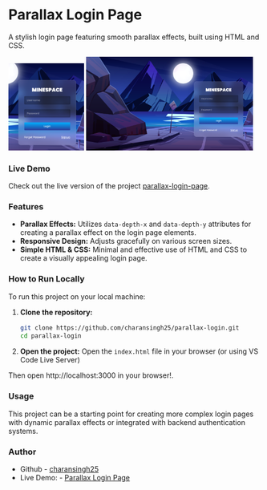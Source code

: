# Parallax Login Page
A stylish login page featuring smooth parallax effects, built using HTML and CSS.

<div class="image-container">
    <img src="/public/image-2.png" width="30%" alt="Image 2">
    <img src="/public/image-1.png" width="66%" alt="Image 1">
</div>

### Live Demo
Check out the live version of the project [parallax-login-page](https://charansingh25.github.io/parallax-login/).

### Features
- **Parallax Effects:** Utilizes `data-depth-x` and `data-depth-y` attributes for creating a parallax effect on the login page elements.
- **Responsive Design:** Adjusts gracefully on various screen sizes.
- **Simple HTML & CSS:** Minimal and effective use of HTML and CSS to create a visually appealing login page.

### How to Run Locally

To run this project on your local machine:

1. **Clone the repository:**
   ```bash
   git clone https://github.com/charansingh25/parallax-login.git
   cd parallax-login
2. **Open the project:** 
   Open the `index.html` file in your browser (or using VS Code Live Server)

Then open http://localhost:3000 in your browser!.

### Usage

This project can be a starting point for creating more complex login pages with dynamic parallax effects or 
integrated with backend authentication systems.

### Author
- Github - [charansingh25](https://github.com/charansingh25)
- Live Demo: - [Parallax Login Page](https://charansingh25.github.io/parallax-login/)

